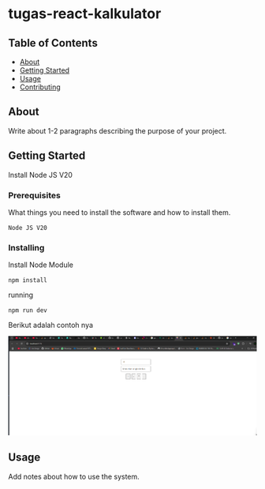 # tugas-react-kalkulator

## Table of Contents

- [About](#about)
- [Getting Started](#getting_started)
- [Usage](#usage)
- [Contributing](../CONTRIBUTING.md)

## About <a name = "about"></a>

Write about 1-2 paragraphs describing the purpose of your project.

## Getting Started <a name = "getting_started"></a>

Install Node JS V20

### Prerequisites

What things you need to install the software and how to install them.

```
Node JS V20
```

### Installing

Install Node Module

```
npm install
```

running

```
npm run dev
```

Berikut adalah contoh nya

![Foto Contoh](/public/foto%20contoh.png)

## Usage <a name = "usage"></a>

Add notes about how to use the system.
